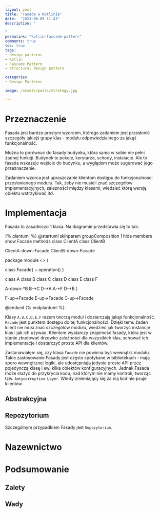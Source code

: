```yaml
---
layout: post
title: "Fasada w Kotlinie"
date:  "2021-06-05 11:43"
description: "

"
permalink: "kotlin-fascade-pattern"
comments: true
toc: true
tags:
- design patterns
- Kotlin
- Fascade Pattern
- structural design pattern

categories:
- Design Patterns

image: /assets/posts/strategy.jpg

---
```


# Przeznaczenie
Fasada jest bardzo prostym wzorcem, którego zadaniem jest przesłonić szczegóły jakiejś grupy klas - modułu odpowiedzialnego za jakąś funkcjonalność. 

Można to porównać do fasady budynku, która sama w sobie nie pełni żadnej funkcji. Budynek to pokoje, korytarze, schody, instalacje. Ale to fasada wskazuje wejście do budynku, a wyglądem może sugerować jego przeznaczenie.

Zadaniem wzorca jest upraszczanie klientom dostępu do funkcjonalności przesłanianego modułu. Tak, żeby nie musieli znać szczegółów implementacyjnych, zależności między klasami, wiedzieć którą wersję obiektu wstrzykiwać itd.

# Implementacja
Fasada to zasadniczo 1 klasa. Na diagramie przedstawia się to tak:

{% plantuml %}
@startuml
skinparam groupComposition 1
hide members
show Facade methods
class ClientA
class ClientB
  
ClientA-down-Facade
ClientB-down-Facade

package module <<Node>> {

class Facade{
	+ operation()
  }

class A
class B
class C
class D
class E
class F

A-down-*B
B-*C
D-*A
A-*F
D-*B
}

F-up->Facade
E-up->Facade
C-up->Facade

@enduml
{% endplantuml %}

Klasy `A,B,C,D,E,F` razem tworzą moduł i dostarczają jakąś funkcjonalność. `Facade` jest punktem dostępu do tej funkcjonalności. Dzięki temu żaden klient nie musi znać szczegółów modułu, wiedzieć jak tworzyć instancje klas i jak ich używac. Klientom wystarczy znajomość fasady, która jest w stanie zbudować drzewko zależności dla wszystkich klas, schować ich implementacje i dostarczyć proste API dla klientów.

Zastanawiałęm się, czy klasa `Facade` nie powinna być wewnątrz modułu. Takie zastosowanie Fasady jest często spotykane w bibliotekach - mają sporo wewnętrznej logiki, ale udostępniają jedynie proste API przez pojedynczą klasę i ew. kilka obiektów konfiguracyjnych. Jednak Fasada może służyć do przykrycia kodu, nad którym nie mamy kontroli, tworząc tzw. `Antycorruption Layer`. Wtedy zmieniający się za nią kod nie psuje klientów.

## Abstrakcyjna

## Repozytorium
Szczególnym przypadkiem Fasady jest `Repozytorium`.
# Nazewnictwo
# Podsumowanie
## Zalety
## Wady